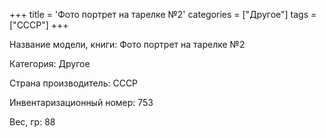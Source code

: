 +++
title = 'Фото портрет на тарелке №2'
categories = ["Другое"]
tags = ["СССР"]
+++

Название модели, книги: Фото портрет на тарелке №2

Категория: Другое

Страна производитель: СССР

Инвентаризационный номер: 753

Вес, гр: 88

